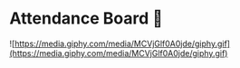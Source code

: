 # Attendance Board 🎉

![https://media.giphy.com/media/MCVjGlf0A0jde/giphy.gif](https://media.giphy.com/media/MCVjGlf0A0jde/giphy.gif)
